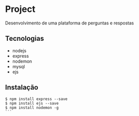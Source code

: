 # Project

Desenvolvimento de uma plataforma de perguntas e respostas

## Tecnologias

- nodejs
- express
- nodemon
- mysql
- ejs


## Instalação 
````
$ npm install express --save
$ npm install ejs --save
$ npm install nodemon -g
```